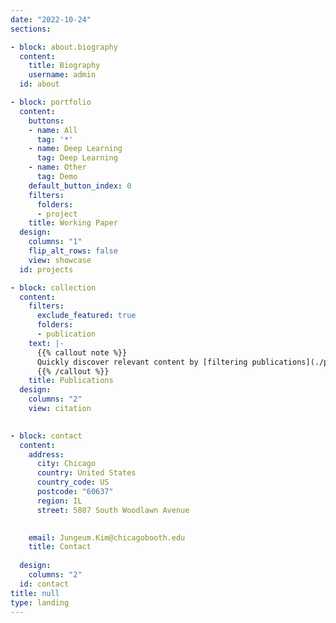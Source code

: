 ```yaml
---
date: "2022-10-24"
sections:

- block: about.biography
  content:
    title: Biography
    username: admin
  id: about

- block: portfolio
  content:
    buttons:
    - name: All
      tag: '*'
    - name: Deep Learning
      tag: Deep Learning
    - name: Other
      tag: Demo
    default_button_index: 0
    filters:
      folders:
      - project
    title: Working Paper
  design:
    columns: "1"
    flip_alt_rows: false
    view: showcase
  id: projects

- block: collection
  content:
    filters:
      exclude_featured: true
      folders:
      - publication
    text: |-
      {{% callout note %}}
      Quickly discover relevant content by [filtering publications](./publication/).
      {{% /callout %}}
    title: Publications
  design:
    columns: "2"
    view: citation
  

- block: contact
  content:
    address:
      city: Chicago
      country: United States
      country_code: US
      postcode: "60637"
      region: IL
      street: 5807 South Woodlawn Avenue

    
    email: Jungeum.Kim@chicagobooth.edu
    title: Contact
    
  design:
    columns: "2"
  id: contact
title: null
type: landing
---
```


